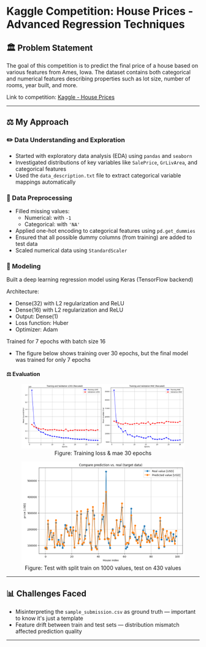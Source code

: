 <!-- Ch1 -->
# Kaggle Competition: House Prices - Advanced Regression Techniques

## 🏛️ Problem Statement
The goal of this competition is to predict the final price of a house based on various features from Ames, Iowa. The dataset contains both categorical and numerical features describing properties such as lot size, number of rooms, year built, and more.

Link to competition: [Kaggle - House Prices](https://www.kaggle.com/competitions/house-prices-advanced-regression-techniques)

---

## ⚖️ My Approach

### ✏️ Data Understanding and Exploration
- Started with exploratory data analysis (EDA) using `pandas` and `seaborn`
- Investigated distributions of key variables like `SalePrice`, `GrLivArea`, and categorical features
- Used the `data_description.txt` file to extract categorical variable mappings automatically

### 📝 Data Preprocessing
- Filled missing values:
  - Numerical: with `-1`
  - Categorical: with `'NA'`
- Applied one-hot encoding to categorical features using `pd.get_dummies`
- Ensured that all possible dummy columns (from training) are added to test data
- Scaled numerical data using `StandardScaler`

### 🧠 Modeling

Built a deep learning regression model using Keras (TensorFlow backend)

Architecture:
- Dense(32) with L2 regularization and ReLU
- Dense(16) with L2 regularization and ReLU
- Output: Dense(1)
- Loss function: Huber
- Optimizer: Adam

Trained for 7 epochs with batch size 16
  - The figure below shows training over 30 epochs, but the final model was trained for only 7 epochs

#### ⚖️ Evaluation

<figure>
  <img src="./python/trainHistory30epoch.png" style="max-width: 100%; height: auto;" alt="Incorrect predictions by CNN" />
  <figcaption style="text-align: center; font-size: 14px; ">
    Figure: Training loss & mae 30 epochs
  </figcaption>
</figure>

<figure>
  <img src="./python/housePricetestTarget.png" style="max-width: 100%; height: auto;" alt="Incorrect predictions by CNN" />
  <figcaption style="text-align: center; font-size: 14px; ">
    Figure: Test with split train on 1000 values, test on 430 values
  </figcaption>
</figure>

---

## 📊 Challenges Faced
- Misinterpreting the `sample_submission.csv` as ground truth — important to know it's just a template
- Feature drift between train and test sets — distribution mismatch affected prediction quality

---